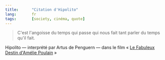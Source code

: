 ```yaml
---
title:      "Citation d'Hipolito"
lang:       fr
tags:       [society, cinéma, quote]
---
```



> C'est l'angoisse du temps qui passe qui nous fait tant parler du temps qu'il fait.


Hipolito — interprété par Artus de Penguern — dans le film « [Le Fabuleux Destin d'Amélie Poulain](http://www.amazon.fr/exec/obidos/ASIN/B00005R6XJ/phpheaven-21) »
